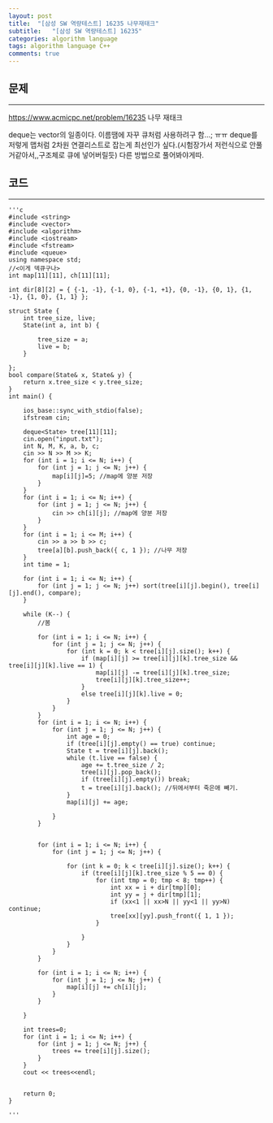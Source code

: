 ```yaml
---
layout: post
title:  "[삼성 SW 역량테스트] 16235 나무재태크"
subtitle:   "[삼성 SW 역량테스트] 16235"
categories: algorithm language 
tags: algorithm language C++
comments: true
---
```



## 문제 
---
<https://www.acmicpc.net/problem/16235> 나무 재태크

deque는 vector의 일종이다. 이름땜에 자꾸 큐처럼 사용하려구 함...; ㅠㅠ 
deque를 저렇게 맵처럼 2차원 연결리스트로 잡는게 최선인가 싶다.(시험장가서 저런식으로 안풀거같아서,,구조체로 큐에 넣어버릴듯) 다른 방법으로 풀어봐야게따.

## 코드
---



    '''c
	#include <string>
	#include <vector>
	#include <algorithm>
	#include <iostream>
	#include <fstream>
	#include <queue>
	using namespace std;
	//<이게 덱큐구나>
	int map[11][11], ch[11][11];
	
	int dir[8][2] = { {-1, -1}, {-1, 0}, {-1, +1}, {0, -1}, {0, 1}, {1, -1}, {1, 0}, {1, 1} };
	
	struct State {
		int tree_size, live;
		State(int a, int b) {
	
			tree_size = a;
			live = b;
		}
	
	};
	bool compare(State& x, State& y) {
		return x.tree_size < y.tree_size;
	}
	int main() {
	
		ios_base::sync_with_stdio(false);
		ifstream cin;
	
		deque<State> tree[11][11];
		cin.open("input.txt");
		int N, M, K, a, b, c;
		cin >> N >> M >> K;
		for (int i = 1; i <= N; i++) {
			for (int j = 1; j <= N; j++) {
				map[i][j]=5; //map에 양분 저장
			}
		}
		for (int i = 1; i <= N; i++) {
			for (int j = 1; j <= N; j++) {
				cin >> ch[i][j]; //map에 양분 저장
			}
		}
		for (int i = 1; i <= M; i++) {
			cin >> a >> b >> c;
			tree[a][b].push_back({ c, 1 }); //나무 저장
		}
		int time = 1;
		
		for (int i = 1; i <= N; i++) {
			for (int j = 1; j <= N; j++) sort(tree[i][j].begin(), tree[i][j].end(), compare);
		}
	
		while (K--) {
			//봄
			
			for (int i = 1; i <= N; i++) {
				for (int j = 1; j <= N; j++) {
					for (int k = 0; k < tree[i][j].size(); k++) {
						if (map[i][j] >= tree[i][j][k].tree_size && tree[i][j][k].live == 1) {
							map[i][j] -= tree[i][j][k].tree_size;
							tree[i][j][k].tree_size++;
						}
						else tree[i][j][k].live = 0;
					}
				}
			}
			for (int i = 1; i <= N; i++) {
				for (int j = 1; j <= N; j++) {
					int age = 0;
					if (tree[i][j].empty() == true) continue;
					State t = tree[i][j].back();
					while (t.live == false) {
						age += t.tree_size / 2;
						tree[i][j].pop_back();
						if (tree[i][j].empty()) break;
						t = tree[i][j].back(); //뒤에서부터 죽은애 빼기.
					}
					map[i][j] += age;
				
				}
			}
	
	
			for (int i = 1; i <= N; i++) {
				for (int j = 1; j <= N; j++) {
	
					for (int k = 0; k < tree[i][j].size(); k++) {
						if (tree[i][j][k].tree_size % 5 == 0) {
							for (int tmp = 0; tmp < 8; tmp++) {
								int xx = i + dir[tmp][0];
								int yy = j + dir[tmp][1];
								if (xx<1 || xx>N || yy<1 || yy>N) continue;
								tree[xx][yy].push_front({ 1, 1 });
							}
	
						}
					}
				}
			}
	
			for (int i = 1; i <= N; i++) {
				for (int j = 1; j <= N; j++) {
					map[i][j] += ch[i][j];
				}
			}
			
		}
	
		int trees=0;
		for (int i = 1; i <= N; i++) {
			for (int j = 1; j <= N; j++) {
				trees += tree[i][j].size();
			}
		}
		cout << trees<<endl;
	
		
		return 0;
	}

    '''

